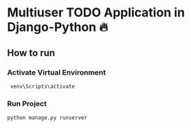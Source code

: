 # Multiuser TODO Application in Django-Python 🔥 

## How to run

### Activate Virtual Environment

     venv\Scripts\activate

### Run Project

    python manage.py runserver